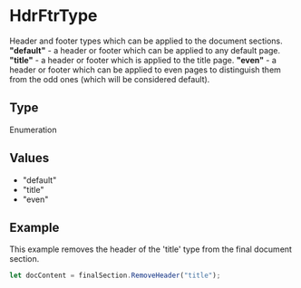 # HdrFtrType

Header and footer types which can be applied to the document sections.
**"default"** - a header or footer which can be applied to any default page.
**"title"** - a header or footer which is applied to the title page.
**"even"** - a header or footer which can be applied to even pages to distinguish them from the odd ones (which will be considered default).

## Type

Enumeration

## Values

- "default"
- "title"
- "even"


## Example

This example removes the header of the 'title' type from the final document section.

```javascript
let docContent = finalSection.RemoveHeader("title");
```
